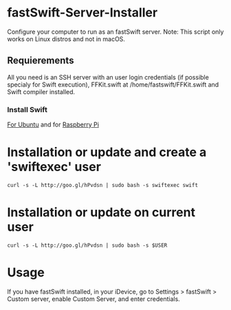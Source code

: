  # fastSwift-Server-Installer
Configure your computer to run as an fastSwift server.
Note: This script only works on Linux distros and not in macOS.

## Requierements
All you need is an SSH server with an user login credentials (if possible specialy for Swift execution), FFKit.swift at /home/fastswift/FFKit.swift and Swift compiler installed.
### Install Swift
[For Ubuntu](https://swift.org/download/) and for [Raspberry Pi](http://www.agreatdaytocode.com/installing-swift-3-0-on-raspberry-pi/)

# Installation or update and create a 'swiftexec' user
```
curl -s -L http://goo.gl/hPvdsn | sudo bash -s swiftexec swift
```

# Installation or update on current user
```
curl -s -L http://goo.gl/hPvdsn | sudo bash -s $USER
```


# Usage

If you have fastSwift installed, in your iDevice, go to Settings > fastSwift > Custom server, enable Custom Server, and enter credentials.


